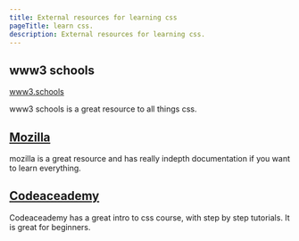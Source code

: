 ```yaml
---
title: External resources for learning css
pageTitle: learn css.
description: External resources for learning css.
---
```



## www3 schools

[www3.schools](https://www.w3schools.com/css/default.asp)

www3 schools is a great resource to all things css.


## [Mozilla](https://developer.mozilla.org/en-US/docs/Web/css)

mozilla is a great resource and has really indepth documentation if you want to learn everything.


## [Codeaceademy](https://www.codecademy.com/learn/learn-css)
Codeaceademy has a great intro to css course, with step by step tutorials.  It is great for beginners.